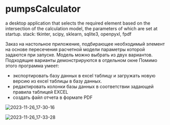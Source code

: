 # pumpsCalculator
a desktop application that selects the required element based on the intersection of the calculation model, the parameters of which are set at startup. stack: tkinter, scipy, sklearn, sqlite3, openpyxl, fpdf

Заказ на настольное приложение, подбирающее необходимый элемент на основе пересечения расчетной модели параметры которой задаются при запуске. Модель можно выбрать из двух вариантов. Подходящие варианты демонстрируются в отдельном окне
Помимо этого программа умеет:
- экспортировать базу данных в excel таблицу и загружать новую версию из excel таблицы в базу данных. 
- редактировать колонки базы данных в соответствии задающей правила таблицей EXCEL
- создать файл отчета в формате PDF


![2023-11-26_17-30-16](https://github.com/Honotoo/pumpsCalculator/assets/28814889/71d2530e-5051-4128-805f-6bfd33811864)


![2023-11-26_17-33-28](https://github.com/Honotoo/pumpsCalculator/assets/28814889/260f2be0-b6b0-4e9d-943f-27244ec3be49)

